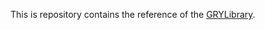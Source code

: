 This is repository contains the reference of the [GRYLibrary](https://github.com/anionDev/gryLibrary).